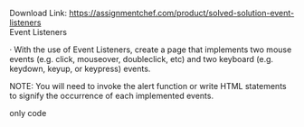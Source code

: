 Download Link: https://assignmentchef.com/product/solved-solution-event-listeners
<br>
Event Listeners

· With the use of Event Listeners, create a page that implements two mouse events (e.g. click, mouseover, doubleclick, etc) and two keyboard (e.g. keydown, keyup, or keypress) events.

NOTE: You will need to invoke the alert function or write HTML statements to signify the occurrence of each implemented events.

only code


